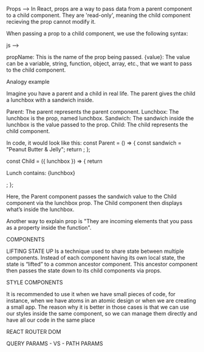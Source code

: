 Props --> In React, props are a way to pass data from a parent component to a child component. They are 'read-only', meaning the child component recieving the prop cannot modify it. 

When passing a prop to a child component, we use the following syntax:

js --> 
<ChildComponent propName={value} />

propName: This is the name of the prop being passed.
{value}: The value can be a variable, string, function, object, array, etc., that we want to pass to the child component.

Analogy example 

Imagine you have a parent and a child in real life. The parent gives the child a lunchbox with a sandwich inside.

Parent: The parent represents the parent component.
Lunchbox: The lunchbox is the prop, named lunchbox.
Sandwich: The sandwich inside the lunchbox is the value passed to the prop.
Child: The child represents the child component.

In code, it would look like this:
const Parent = () => {
  const sandwich = "Peanut Butter & Jelly";
  return <Child lunchbox={sandwich} />;
};

const Child = ({ lunchbox }) => {
  return <p>Lunch contains: {lunchbox}</p>;
};

Here, the Parent component passes the sandwich value to the Child component via the lunchbox prop. The Child component then displays what’s inside the lunchbox.


Another way to explain prop is "They are incoming elements that you pass as a property inside the function". 


COMPONENTS 

LIFTING STATE UP 
Is a technique used to share state between multiple components. Instead of each component having its own local state, the state is “lifted” to a common ancestor component. This ancestor component then passes the state down to its child components via props.


STYLE COMPONENTS

It is recommended to use it when we have small pieces of code, for instance, when we have atoms in an atomic design or when we are creating a small app. The reason why it is better in those cases is that we can use our styles inside the same component, so we can manage them directly and have all our code in the same place 

REACT ROUTER DOM

QUERY PARAMS - VS - PATH PARAMS
